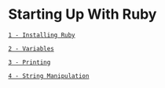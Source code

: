 # Starting Up With Ruby

[`1 - Installing Ruby`](/docs/1-install_ruby.md)  

[`2 - Variables`](/docs/2-variables.md)

[`3 - Printing`](/docs/3-printing.md)

[`4 - String Manipulation`](/docs/3-printing.md)
